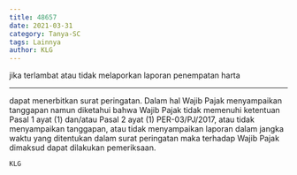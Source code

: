 ```yaml
---
title: 48657
date: 2021-03-31
category: Tanya-SC
tags: Lainnya
author: KLG
---
```


jika terlambat atau tidak melaporkan laporan penempatan harta

---

dapat menerbitkan surat peringatan. Dalam hal Wajib Pajak menyampaikan tanggapan namun diketahui bahwa Wajib Pajak tidak memenuhi ketentuan Pasal 1 ayat (1) dan/atau Pasal 2 ayat (1) PER-03/PJ/2017, atau tidak menyampaikan tanggapan, atau tidak menyampaikan laporan dalam jangka waktu yang ditentukan dalam surat peringatan maka terhadap Wajib Pajak dimaksud dapat dilakukan pemeriksaan.

`KLG`
